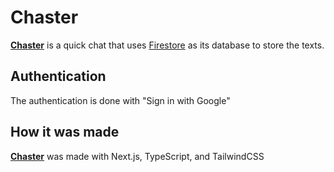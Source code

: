# Chaster
[**Chaster**](https://chaster.vercel.app/) is a quick chat that uses [Firestore](https://firebase.google.com/docs/firestore) as its database to store the texts.

## Authentication
The authentication is done with "Sign in with Google" 

## How it was made
[**Chaster**](https://chaster.vercel.app/) was made with Next.js, TypeScript, and TailwindCSS
